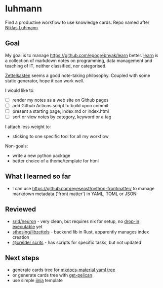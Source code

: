 # luhmann

Find a productive workflow to use knowledge cards. Repo named after [Niklas Luhmann](https://en.wikipedia.org/wiki/Niklas_Luhmann).

## Goal

My goal is to manage https://github.com/epogrebnyak/learn better. [learn] is a collection of markdown notes on programming, data management and teaching of IT, neither classified, nor categorised. 

[Zettelkasten](https://en.wikipedia.org/wiki/Zettelkasten) seems a good note-taking philosophy. Coupled with some static generator, hope it can work well.

[learn]: https://github.com/epogrebnyak/learn

I would like to:

- [ ] render my notes as a web site on Github pages
- [ ] add Github Actions script to build upon commit
- [ ] present a starting page, index.md or index.html
- [ ] sort or view notes by category, keyword or a tag

I attach less weight to:

- sticking to one specific tool for all my workflow

Non-goals: 

- write a new python package 
- better choice of a theme/template for html

## What I learned so far

- I can use https://github.com/eyeseast/python-frontmatter/ to manage markdown metadata ('front matter')  in YAML, TOML or JSON

## Reviewed

- [srid/neuron](https://github.com/srid/neuron) - very clean, but requires nix for setup, no [drop-in executable] yet
- [sthesing/libzettels](https://gitlab.com/sthesing/libzettels) - backend lib in Rust, apparently manages index creation
- [@crelder scrits](https://github.com/crelder/zettelkasten/tree/master/Example_Project/Zettelkastenprogramme) - has scripts for specific tasks, but not updated

[drop-in executable]: https://github.com/srid/neuron/issues/183

## Next steps

- generate cards tree for [mkdocs-material yaml tree](https://github.com/squidfunk/mkdocs-material/blob/6fcdcc50a42649b08dcec9383d381c7a3ca7d9ae/mkdocs.yml#L127-L150)
- or generate cards tree with [get-pelican](https://github.com/getpelican/pelican/issues/398)
- use simple [jinja](https://jinja.palletsprojects.com) template

